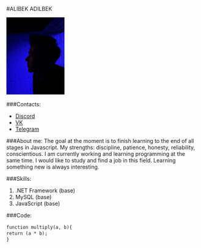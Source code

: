 #ALIBEK ADILBEK

![My profile photo](me.png)

###Contacts:
+ [Discord](https://discordapp.com/users/524521673777741824/)
+ [VK](https://vk.com/ad.alibek)
+ [Telegram](https://t.me/ad_Alibek)

###About me:
The goal at the moment is to finish learning to the end of all stages in Javascript. My strengths: discipline, patience, honesty, reliability, conscientious. I am currently working and learning programming at the same time. I would like to study and find a job in this field. Learning something new is always interesting.

###Skills:
1. .NET Framework (base)
2. MySQL (base)
3. JavaScript (base)

###Code:
 
    function multiply(a, b){
    return (a * b);
    }